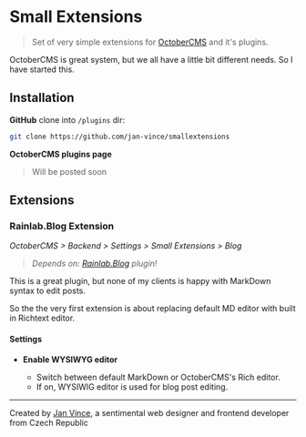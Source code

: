# Small Extensions
> Set of very simple extensions for [OctoberCMS](http://www.octobercms.com) and it's plugins.

OctoberCMS is great system, but we all have a little bit different needs. So I have started this.


## Installation

**GitHub** clone into `/plugins` dir:

```sh
git clone https://github.com/jan-vince/smallextensions
```

**OctoberCMS plugins page**
> Will be posted soon


## Extensions

### Rainlab.Blog Extension

*OctoberCMS > Backend > Settings > Small Extensions > Blog*

> *Depends on: [Rainlab.Blog](https://octobercms.com/plugin/rainlab-blog) plugin!*


This is a great plugin, but none of my clients is happy with MarkDown syntax to edit posts.

So the the very first extension is about replacing default MD editor with built in Richtext editor.


#### Settings

* **Enable WYSIWYG editor**

	* Switch between default MarkDown or OctoberCMS's Rich editor.
	* If on, WYSIWIG editor is used for blog post editing.

---- 
Created by [Jan Vince](http://www.vince.cz), a sentimental web designer and frontend developer from Czech Republic